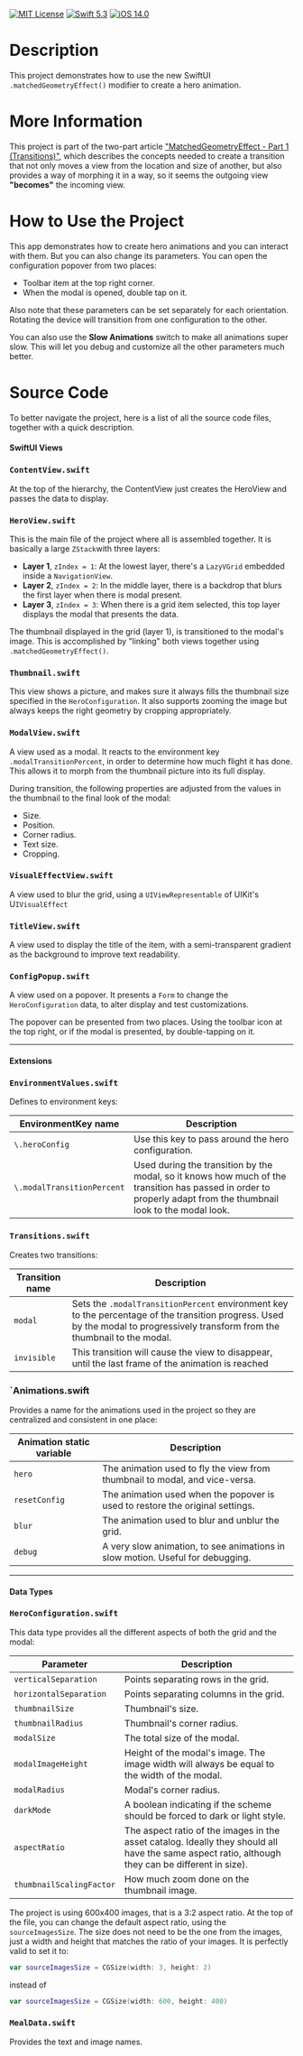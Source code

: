 [![MIT License](https://img.shields.io/github/license/ApolloZhu/swift_qrcodejs.svg)](./LICENSE) [![Swift 5.3](https://img.shields.io/badge/Swift-5.3-green.svg)](https://swift.org) [![iOS 14.0](https://img.shields.io/badge/iOS-14.0-green)](https://developer.apple.com)

# Description
This project demonstrates how to use the new SwiftUI `.matchedGeometryEffect()` modifier to create a hero animation.

# More Information

This project is part of the two-part article ["MatchedGeometryEffect - Part 1 (Transitions)"](https://swiftui-lab.com/matchedGeometryEffect-part1), which describes the concepts needed to create a transition that not only moves a view from the location and size of another, but also provides a way of morphing it in a way, so it seems the outgoing view **"becomes"** the incoming view.

# How to Use the Project

This app demonstrates how to create hero animations and you can interact with them. But you can also change its parameters. You can open the configuration popover from two places:

* Toolbar item at the top right corner.
* When the modal is opened, double tap on it.

Also note that these parameters can be set separately for each orientation. Rotating the device will transition from one configuration to the other.

You can also use the **Slow Animations** switch to make all animations super slow. This will let you debug and customize all the other parameters much better.

# Source Code

To better navigate the project, here is a list of all the source code files, together with a quick description.

#### SwiftUI Views

### `ContentView.swift`
At the top of the hierarchy, the ContentView just creates the HeroView and passes the data to display.

### `HeroView.swift`
This is the main file of the project where all is assembled together. It is basically a large `ZStack`with three layers: 

* **Layer 1**, `zIndex = 1`: At the lowest layer, there's a `LazyVGrid` embedded inside a `NavigationView`.
* **Layer 2**, `zIndex = 2`: In the middle layer, there is a backdrop that blurs the first layer when there is modal present.
* **Layer 3**, `zIndex = 3`: When there is a grid item selected, this top layer displays the modal that presents the data.

The thumbnail displayed in the grid (layer 1), is transitioned to the modal's image. This is accomplished by "linking" both views together using `.matchedGeometryEffect()`.

### `Thumbnail.swift`
This view shows a picture, and makes sure it always fills the thumbnail size specified in the `HeroConfiguration`. It also supports zooming the image but always keeps the right geometry by cropping appropriately.

### `ModalView.swift`
A view used as a modal. It reacts to the environment key `.modalTransitionPercent`, in order to determine how much flight it has done. This allows it to morph from the thumbnail picture into its full display.

During transition, the following properties are adjusted from the values in the thumbnail to the final look of the modal:

* Size.
* Position.
* Corner radius.
* Text size.
* Cropping.

### `VisualEffectView.swift`
A view used to blur the grid, using a `UIViewRepresentable` of UIKit's U`IVisualEffect`

### `TitleView.swift`
A view used to display the title of the item, with a semi-transparent gradient as the background to improve text readability.

### `ConfigPopup.swift`

A view used on a popover. It presents a `Form` to change the `HeroConfiguration` data, to alter display and test customizations.

The popover can be presented from two places. Using the toolbar icon at the top right, or if the modal is presented, by double-tapping on it.

<hr>

#### Extensions

### `EnvironmentValues.swift`
Defines to environment keys:

|EnvironmentKey name|Description|
|-------------------|-----------|
|`\.heroConfig`|Use this key to pass around the hero configuration.|
|`\.modalTransitionPercent`|Used during the transition by the modal, so it knows how much of the transition has passed in order to properly adapt from the thumbnail look to the modal look.|

### `Transitions.swift`

Creates two transitions:

|Transition name|Description|
|---------------|-----------|
|`modal`|Sets the `.modalTransitionPercent` environment key to the percentage of the transition progress. Used by the modal to progressively transform from the thumbnail to the modal.|
|`invisible`|This transition will cause the view to disappear, until the last frame of the animation is reached|

### `Animations.swift
Provides a name for the animations used in the project so they are centralized and consistent in one place:

|Animation static variable|Description|
|-------------------|-----------|
|`hero`|The animation used to fly the view from thumbnail to modal, and vice-versa.|
|`resetConfig`|The animation used when the popover is used to restore the original settings.|
|`blur`|The animation used to blur and unblur the grid.|
|`debug`|A very slow animation, to see animations in slow motion. Useful for debugging.|
<hr>

#### Data Types

### `HeroConfiguration.swift`
This data type provides all the different aspects of both the grid and the modal:

| Parameter         |Description|
|-------------------|-----------|
|`verticalSeparation`|Points separating rows in the grid.|
|`horizontalSeparation`|Points separating columns in the grid.|
|`thumbnailSize`|Thumbnail's size.|
|`thumbnailRadius`|Thumbnail's corner radius.|
|`modalSize`|The total size of the modal.|
|`modalImageHeight`|Height of the modal's image. The image width will always be equal to the width of the modal.|
|`modalRadius`|Modal's corner radius.|
|`darkMode`|A boolean indicating if the scheme should be forced to dark or light style.|
|`aspectRatio`|The aspect ratio of the images in the asset catalog. Ideally they should all have the same aspect ratio, although they can be different in size).|
|`thumbnailScalingFactor`|How much zoom done on the thumbnail image.|

The project is using 600x400 images, that is a 3:2 aspect ratio. At the top of the file, you can change the default aspect ratio, using the `sourceImagesSize`. The size does not need to be the one from the images, just a width and height that matches the ratio of your images. It is perfectly valid to set it to:

```swift
var sourceImagesSize = CGSize(width: 3, height: 2)
```

instead of

```swift
var sourceImagesSize = CGSize(width: 600, height: 400)
````

### `MealData.swift`
Provides the text and image names.

